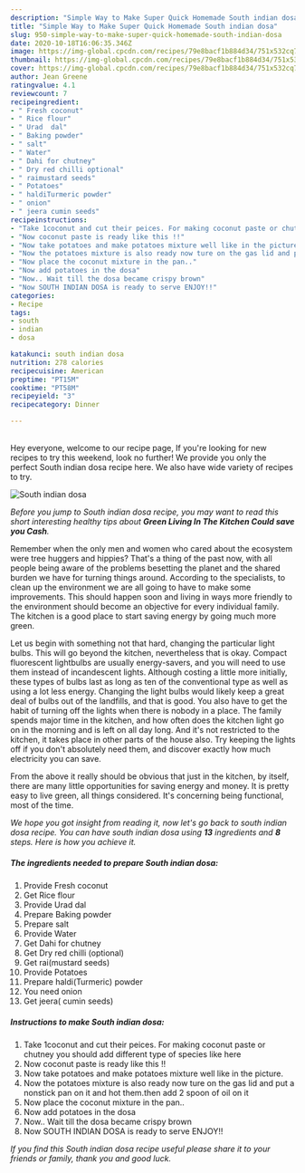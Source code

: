 ```yaml
---
description: "Simple Way to Make Super Quick Homemade South indian dosa"
title: "Simple Way to Make Super Quick Homemade South indian dosa"
slug: 950-simple-way-to-make-super-quick-homemade-south-indian-dosa
date: 2020-10-18T16:06:35.346Z
image: https://img-global.cpcdn.com/recipes/79e8bacf1b884d34/751x532cq70/south-indian-dosa-recipe-main-photo.jpg
thumbnail: https://img-global.cpcdn.com/recipes/79e8bacf1b884d34/751x532cq70/south-indian-dosa-recipe-main-photo.jpg
cover: https://img-global.cpcdn.com/recipes/79e8bacf1b884d34/751x532cq70/south-indian-dosa-recipe-main-photo.jpg
author: Jean Greene
ratingvalue: 4.1
reviewcount: 7
recipeingredient:
- " Fresh coconut"
- " Rice flour"
- " Urad  dal"
- " Baking powder"
- " salt"
- " Water"
- " Dahi for chutney"
- " Dry red chilli optional"
- " raimustard seeds"
- " Potatoes"
- " haldiTurmeric powder"
- " onion"
- " jeera cumin seeds"
recipeinstructions:
- "Take 1coconut and cut their peices. For making coconut paste or chutney you should add different type of species like here"
- "Now coconut paste is ready like this !!"
- "Now take potatoes and make potatoes mixture well like in the picture."
- "Now the potatoes mixture is also ready now ture on the gas lid and put a nonstick pan on it and hot them.then add 2 spoon of oil on it"
- "Now place the coconut mixture in the pan.."
- "Now add potatoes in the dosa"
- "Now.. Wait till the dosa became crispy brown"
- "Now SOUTH INDIAN DOSA is ready to serve ENJOY!!"
categories:
- Recipe
tags:
- south
- indian
- dosa

katakunci: south indian dosa 
nutrition: 278 calories
recipecuisine: American
preptime: "PT15M"
cooktime: "PT58M"
recipeyield: "3"
recipecategory: Dinner

---
```

<br>
Hey everyone, welcome to our recipe page, If you're looking for new recipes to try this weekend, look no further! We provide you only the perfect South indian dosa recipe here. We also have wide variety of recipes to try.
<br>


![South indian dosa](https://img-global.cpcdn.com/recipes/79e8bacf1b884d34/751x532cq70/south-indian-dosa-recipe-main-photo.jpg)

<i>Before you jump to South indian dosa recipe, you may want to read this short interesting healthy tips about 
<strong>Green Living In The Kitchen Could save you Cash</strong>.</i>
</br>

Remember when the only men and women who cared about the ecosystem were tree huggers and hippies? That's a thing of the past now, with all people being aware of the problems besetting the planet and the shared burden we have for turning things around. According to the specialists, to clean up the environment we are all going to have to make some improvements. This should happen soon and living in ways more friendly to the environment should become an objective for every individual family. The kitchen is a good place to start saving energy by going much more green.

Let us begin with something not that hard, changing the particular light bulbs. This will go beyond the kitchen, nevertheless that is okay. Compact fluorescent lightbulbs are usually energy-savers, and you will need to use them instead of incandescent lights. Although costing a little more initially, these types of bulbs last as long as ten of the conventional type as well as using a lot less energy. Changing the light bulbs would likely keep a great deal of bulbs out of the landfills, and that is good. You also have to get the habit of turning off the lights when there is nobody in a place. The family spends major time in the kitchen, and how often does the kitchen light go on in the morning and is left on all day long. And it's not restricted to the kitchen, it takes place in other parts of the house also. Try keeping the lights off if you don't absolutely need them, and discover exactly how much electricity you can save.

From the above it really should be obvious that just in the kitchen, by itself, there are many little opportunities for saving energy and money. It is pretty easy to live green, all things considered. It's concerning being functional, most of the time.


<i>We hope you got insight from reading it, now let's go back to south indian dosa recipe. You can have south indian dosa using <strong>13</strong> ingredients and <strong>8</strong> steps. Here is how you achieve it.
</i>

##### The ingredients needed to prepare South indian dosa:

1. Provide  Fresh coconut
1. Get  Rice flour
1. Provide  Urad  dal
1. Prepare  Baking powder
1. Prepare  salt
1. Provide  Water
1. Get  Dahi for chutney
1. Get  Dry red chilli (optional)
1. Get  rai(mustard seeds)
1. Provide  Potatoes
1. Prepare  haldi(Turmeric) powder
1. You need  onion
1. Get  jeera( cumin seeds)


##### Instructions to make South indian dosa:

1. Take 1coconut and cut their peices. For making coconut paste or chutney you should add different type of species like here
1. Now coconut paste is ready like this !!
1. Now take potatoes and make potatoes mixture well like in the picture.
1. Now the potatoes mixture is also ready now ture on the gas lid and put a nonstick pan on it and hot them.then add 2 spoon of oil on it
1. Now place the coconut mixture in the pan..
1. Now add potatoes in the dosa
1. Now.. Wait till the dosa became crispy brown
1. Now SOUTH INDIAN DOSA is ready to serve ENJOY!!


<i>If you find this South indian dosa recipe useful please share it to your friends or family, thank you and good luck.</i>

